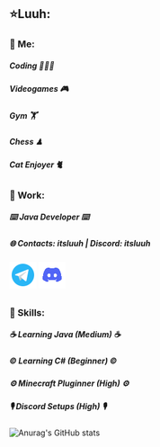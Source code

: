 ## ⭐️Luuh:

### 📌 Me:
##### **Coding** 🧑🏻‍💻 
##### **Videogames** 🎮
##### **Gym** 🏋️‍
#####  **Chess** ♟
##### **Cat Enjoyer** 🐈

##

### 📌 Work:
##### ⌨️ **Java** *Developer* ⌨️
##### 🌐 **Contacts:** itsluuh | Discord: itsluuh
<a href="https://t.me/ItsLuuh"><img src="images/telegramgif.png"></img></a>
<a href="https://discordapp.com/users/1126161868709429410"><img src="images/discordlogo.png"></img></a>
##

### 📌 Skills:
##### ☕️ Learning **Java** ___(Medium)___ ☕️
##### ©️ Learning **C#** ***(Beginner)*** ©️
##### ⚙️ Minecraft **Pluginner** ***(High)*** ⚙️
##### 🎙 Discord **Setups** ***(High)*** 🎙

![Anurag's GitHub stats](https://github-readme-stats.vercel.app/api?username=itsluuh&count_private=true&show_icons=true&theme=github_dark)
